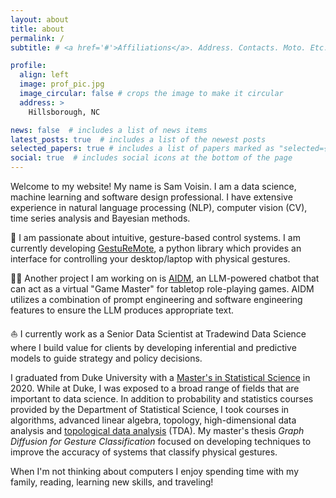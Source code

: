 ```yaml
---
layout: about
title: about
permalink: /
subtitle: # <a href='#'>Affiliations</a>. Address. Contacts. Moto. Etc.

profile:
  align: left
  image: prof_pic.jpg
  image_circular: false # crops the image to make it circular
  address: >
    Hillsborough, NC

news: false  # includes a list of news items
latest_posts: true  # includes a list of the newest posts
selected_papers: true # includes a list of papers marked as "selected={true}"
social: true  # includes social icons at the bottom of the page
---
```


Welcome to my website! My name is Sam Voisin. I am a data science, machine learning and software design professional. I have extensive experience in natural language processing (NLP), computer vision (CV), time series analysis and Bayesian methods.

🦾 I am passionate about intuitive, gesture-based control systems. I am currently developing [GestuReMote](https://github.com/samvoisin/gesture-control), a python library which provides an interface for controlling your desktop/laptop with physical gestures.

🧙‍♂️ Another project I am working on is [AIDM](https://github.com/samvoisin/ai-dungeon-master), an LLM-powered chatbot that can act as a virtual "Game Master" for tabletop role-playing games. AIDM utilizes a combination of prompt engineering and software engineering features to ensure the LLM produces appropriate text.

⛵️ I currently work as a Senior Data Scientist at Tradewind Data Science where I build value for clients by developing inferential and predictive models to guide strategy and policy decisions.

I graduated from Duke University with a [Master's in Statistical Science](https://stat.duke.edu/) in 2020. While at Duke, I was exposed to a broad range of fields that are important to data science. In addition to probability and statistics courses provided by the Department of Statistical Science, I took courses in algorithms, advanced linear algebra, topology, high-dimensional data analysis and [topological data analysis](https://en.wikipedia.org/wiki/Topological_data_analysis) (TDA). My master's thesis *Graph Diffusion for Gesture Classification* focused on developing techniques to improve the accuracy of systems that classify physical gestures.

When I'm not thinking about computers I enjoy spending time with my family, reading, learning new skills, and traveling!
